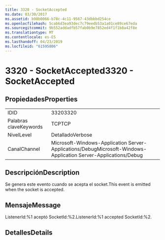 ```yaml
---
title: 3320 - SocketAccepted
ms.date: 03/30/2017
ms.assetid: b98b0066-b78c-4c11-9567-43dbbbd254ce
ms.openlocfilehash: 5cab6d3ea93dec7c79eedb53a1a01ce89ce67eda
ms.sourcegitcommit: 9b552addadfb57fab0b9e7852ed4f1f1b8a42f8e
ms.translationtype: MT
ms.contentlocale: es-ES
ms.lasthandoff: 04/23/2019
ms.locfileid: "61595806"
---
```

# <a name="3320---socketaccepted"></a><span data-ttu-id="a0dbc-102">3320 - SocketAccepted</span><span class="sxs-lookup"><span data-stu-id="a0dbc-102">3320 - SocketAccepted</span></span>
## <a name="properties"></a><span data-ttu-id="a0dbc-103">Propiedades</span><span class="sxs-lookup"><span data-stu-id="a0dbc-103">Properties</span></span>  
  
|||  
|-|-|  
|<span data-ttu-id="a0dbc-104">ID</span><span class="sxs-lookup"><span data-stu-id="a0dbc-104">ID</span></span>|<span data-ttu-id="a0dbc-105">3320</span><span class="sxs-lookup"><span data-stu-id="a0dbc-105">3320</span></span>|  
|<span data-ttu-id="a0dbc-106">Palabras clave</span><span class="sxs-lookup"><span data-stu-id="a0dbc-106">Keywords</span></span>|<span data-ttu-id="a0dbc-107">TCP</span><span class="sxs-lookup"><span data-stu-id="a0dbc-107">TCP</span></span>|  
|<span data-ttu-id="a0dbc-108">Nivel</span><span class="sxs-lookup"><span data-stu-id="a0dbc-108">Level</span></span>|<span data-ttu-id="a0dbc-109">Detallado</span><span class="sxs-lookup"><span data-stu-id="a0dbc-109">Verbose</span></span>|  
|<span data-ttu-id="a0dbc-110">Canal</span><span class="sxs-lookup"><span data-stu-id="a0dbc-110">Channel</span></span>|<span data-ttu-id="a0dbc-111">Microsoft-Windows-Application Server-Applications/Debug</span><span class="sxs-lookup"><span data-stu-id="a0dbc-111">Microsoft-Windows-Application Server-Applications/Debug</span></span>|  
  
## <a name="description"></a><span data-ttu-id="a0dbc-112">Descripción</span><span class="sxs-lookup"><span data-stu-id="a0dbc-112">Description</span></span>  
 <span data-ttu-id="a0dbc-113">Se genera este evento cuando se acepta el socket.</span><span class="sxs-lookup"><span data-stu-id="a0dbc-113">This event is emitted when the socket is accepted.</span></span>  
  
## <a name="message"></a><span data-ttu-id="a0dbc-114">Mensaje</span><span class="sxs-lookup"><span data-stu-id="a0dbc-114">Message</span></span>  
 <span data-ttu-id="a0dbc-115">ListenerId:%1 aceptó SocketId:%2.</span><span class="sxs-lookup"><span data-stu-id="a0dbc-115">ListenerId:%1 accepted SocketId:%2.</span></span>  
  
## <a name="details"></a><span data-ttu-id="a0dbc-116">Detalles</span><span class="sxs-lookup"><span data-stu-id="a0dbc-116">Details</span></span>
